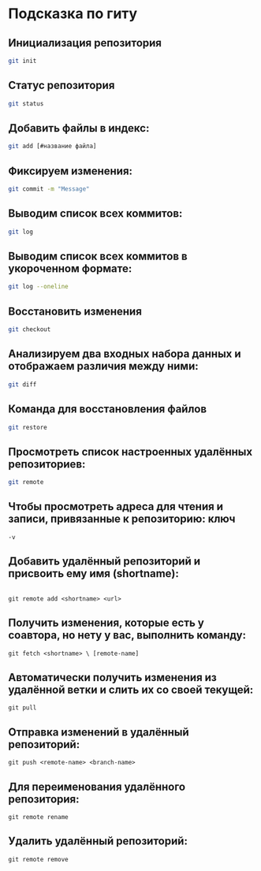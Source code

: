 # Подсказка по гиту

## Инициализация репозитория

```sh
git init
```

## Статус репозитория

```sh
git status
```

## Добавить файлы в индекс: 
```sh
git add [#название файла]
```
## Фиксируем изменения:
```sh
git commit -m "Message"
```
## Выводим список всех коммитов:
```sh
git log
```
## Выводим список всех коммитов в укороченном формате:
```sh
git log --oneline
```

## Восстановить изменения
```sh
git checkout
```
## Анализируем два входных набора данных и отображаем различия между ними:
```sh
git diff
```

## Команда для восстановления файлов
```sh
git restore
```

## Просмотреть список настроенных удалённых репозиториев:
```sh
git remote
```

## Чтобы просмотреть адреса для чтения и записи, привязанные к репозиторию: ключ 
```
-v
``` 

## Добавить удалённый репозиторий и присвоить ему имя (shortname):
```

git remote add <shortname> <url>
```

## Получить изменения, которые есть у соавтора, но нету у вас, выполнить команду:
```
git fetch <shortname> \ [remote-name]
```

## Автоматически получить изменения из удалённой ветки и слить их со своей текущей:
```
git pull
```

## Отправка изменений в удалённый репозиторий:
```
git push <remote-name> <branch-name>
```

## Для переименования удалённого репозитория:
```
git remote rename
```

## Удалить удалённый репозиторий:
```
git remote remove
```